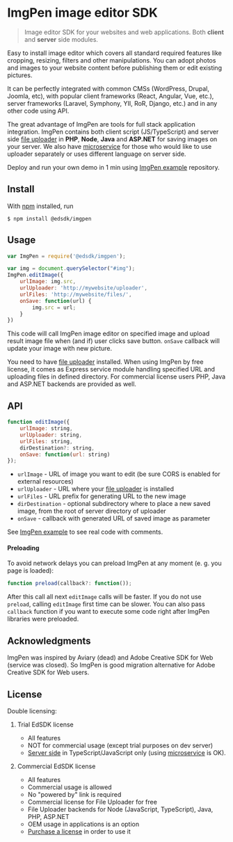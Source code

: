 # ImgPen image editor SDK

> Image editor SDK for your websites and web applications. Both **client** and **server** side modules.

Easy to install image editor which covers all standard required features like cropping, resizing, filters and other manipulations. You can adopt photos and images to your website content before publishing them or edit existing pictures.

It can be perfectly integrated with common CMSs (WordPress, Drupal, Joomla, etc), with popular client frameworks (React, Angular, Vue, etc.), server frameworks (Laravel, Symphony, YII, RoR, Django, etc.) and in any other code using API.

The great advantage of ImgPen are tools for full stack application integration.
ImgPen contains both client script (JS/TypeScript) and server side [file uploader](https://npmjs.com/package/@edsdk/file-uploader-server) in **PHP**, **Node**, **Java** and **ASP.NET** for saving images on your server. We also have [microservice](https://npmjs.com/package/@edsdk/file-uploader-microservice) for those who would like to use uploader separately or uses different language on server side.

Deploy and run your own demo in 1 min using [ImgPen example](https://github.com/edsdk/imgpen-example) repository.


## Install

With [npm](https://npmjs.com/) installed, run

```
$ npm install @edsdk/imgpen
```


## Usage

```js
var ImgPen = require('@edsdk/imgpen');

var img = document.querySelector("#img");
ImgPen.editImage({
    urlImage: img.src,
    urlUploader: 'http://mywebsite/uploader',
    urlFiles: 'http://mywebsite/files/',
    onSave: function(url) {
        img.src = url;
    }
})
```

This code will call ImgPen image editor on specified image and upload result image file when (and if) user clicks save button. `onSave` callback will update your image with new picture.

You need to have [file uploader](https://npmjs.com/package/@edsdk/file-uploader-server) installed. When using ImgPen by free license, it comes as Express service module handling specified URL and uploading files in defined directory. For commercial license users PHP, Java and ASP.NET backends are provided as well.


## API

```js
function editImage({
    urlImage: string,
    urlUploader: string,
    urlFiles: string,
    dirDestination?: string,
    onSave: function(url: string)
});
```

- `urlImage` - URL of image you want to edit (be sure CORS is enabled for external resources)
- `urlUploader` - URL where your [file uploader](https://npmjs.com/package/@edsdk/file-uploader-server) is installed
- `urlFiles` - URL prefix for generating URL to the new image
- `dirDestination` - optional subdirectory where to place a new saved image, from the root of server directory of uploader
- `onSave` - callback with generated URL of saved image as parameter

See [ImgPen example](https://github.com/edsdk/imgpen-example) to see real code with comments.


#### Preloading

To avoid network delays you can preload ImgPen at any moment (e. g. you page is loaded):

```js
function preload(callback?: function());
```

After this call all next `editImage` calls will be faster. If you do not use `preload`, calling `editImage` first time can be slower.
You can also pass `callback` function if you want to execute some code right after ImgPen libraries were preloaded.


## Acknowledgments

ImgPen was inspired by Aviary (dead) and Adobe Creative SDK for Web (service was closed).
So ImgPen is good migration alternative for Adobe Creative SDK for Web users.


## License

Double licensing:

1. Trial EdSDK license
    - All features
    - NOT for commercial usage (except trial purposes on dev server)
    - [Server side](https://npmjs.com/package/@edsdk/file-uploader-server) in TypeScript/JavaScript only (using [microservice](https://npmjs.com/package/@edsdk/file-uploader-microservice) is OK).

2. Commercial EdSDK license
    - All features
    - Commercial usage is allowed
    - No "powered by" link is required
    - Commercial license for File Uploader for free
    - File Uploader backends for Node (JavaScript, TypeScript), Java, PHP, ASP.NET
    - OEM usage in applications is an option
    - [Purchase a license](https://imgpen.com) in order to use it